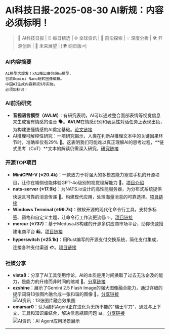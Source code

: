 
# AI科技日报-2025-08-30 AI新规：内容必须标明！
> 🤖 AI科技日报 | ⏰ 每日精选 | 🌐 全球资讯 | 🔬 前沿探索 | 💡 深度分析 | 🛠️ 开源创新 | 🚀 未来展望 | [🌍 网页版↗️]
### **AI内容摘要**
```
AI模型大爆发！xAI推出廉价编码模型，
谷歌Gemini Nano玩转图像编辑。
中国AI生成内容新规9月实施，
必须加标识！
```
### AI前沿研究
*   **音视语言模型（AVLM）**：有研究表明，AI可以通过整合面部表情等视觉信息来生成富有情感的语音 🗣️。**AVLM**在情感识别和表达性对话任务上表现出色，为构建更懂情感的AI奠定基础。[论文链接](https://arxiv.org/abs/2508.16188)
*   AI推理可解释性研究：一项研究揭示，人类在判断AI推理文本中的关键因果环节时，准确率仅有29% 🤔。这表明我们可能难以真正理解AI的思考过程，**链式思考（CoT）**文本的解读仍需深入研究。[研究链接](https://arxiv.org/abs/2508.16599)
### 开源TOP项目
*   **MiniCPM-V (⭐20.4k)**：一款致力于将强大的多模态能力塞进手机的开源项目，让你在端侧也能体验GPT-4o级别的视觉理解能力 🚀。[项目介绍](https://github.com/OpenBMB/MiniCPM-V)
*   **nats-server (⭐17.9k)**：为NATS.io设计的高性能服务器，为分布式系统提供快速且可靠的消息传递 💌。构建现代应用，处理海量消息的可靠选择。[项目链接](https://github.com/nats-io/nats-server)
*   **Windows Terminal (⭐99.7k)**：微软开源的现代化命令行工具，支持多标签、窗格和自定义主题，让命令行工作流更流畅 ✨。[项目链接](https://github.com/microsoft/terminal)
*   **mercur (⭐737)**：基于MedusaJS构建的开源多供应商市场平台，助你快速搭建电商平台 🛍️。[项目链接](https://github.com/mercurjs/mercur)
*   **hyperswitch (⭐25.1k)**：用Rust编写的开源支付交换系统，简化支付集成，连接各种支付渠道 💳。[项目链接](https://github.com/juspay/hyperswitch)
### 社媒分享
*   **vista8**：分享了AI工具使用悖论，AI的本质是用时间换取了过去无法企及的能力，是能力的升维而非时间的缩减 🤯。[分享链接](https://x.com/vista8/status/1961229846404796441)
*   **ezshine**：展示了Gemini 2.5 Flash Image的强大图像融合能力，通过详细的提示词将13张图片融合成一张和谐的图像 🤯。[分享链接](https://x.com/ezshine/status/1961225467920617908)
    ![AI资讯：13张图片融合效果图](https://source.hubtoday.app/images/2025/08/news_01k3v8azncebhavakgn83ffz1p.avif)
*   **omarsar0**：认为编码Agent正在进化为无所不能的"瑞士军刀"，通过与上下文、工具和知识库结合，解决信息瓶颈问题 📊。[分享链接](https://x.com/omarsar0/status/1961160950360179092)
    ![AI资讯：AI Agent应用场景展示](https://source.hubtoday.app/images/2025/08/news_01k3v89fzxf1ytdcex193gn033.avif)
---
